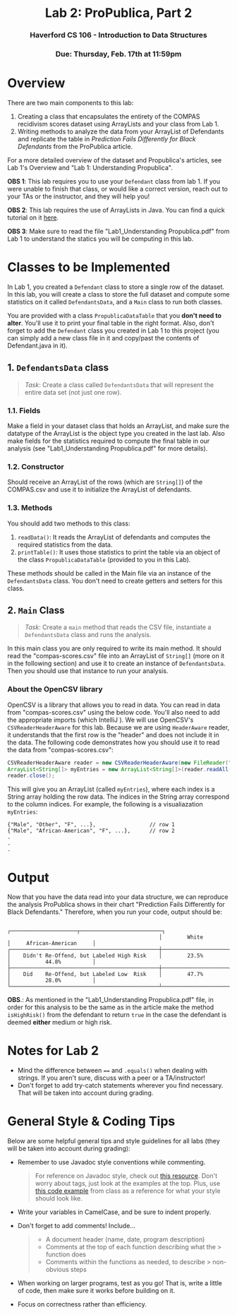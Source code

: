 <h1 style="text-align: center;">Lab 2: ProPublica, Part 2</h1>
<h3 style="text-align: center;">Haverford CS 106 - Introduction to Data Structures</h3>
<h3 style="text-align: center;">Due: Thursday, Feb. 17th at 11:59pm </h3>


# Overview

There are two main components to this lab:

1. Creating a class that encapsulates the entirety of the COMPAS recidivism scores dataset using 
ArrayLists and your class from Lab 1.
2. Writing methods to analyze the data from your ArrayList of Defendants and replicate the table
in *Prediction Fails Differently for Black Defendants* from the ProPublica article.

For a more detailed overview of the dataset and Propublica's articles,
see Lab 1's Overview and "Lab 1: Understanding Propublica".

**OBS 1**: This lab requires you to use your `Defendant` class from lab 1. If you were unable 
to finish that class, or would like a correct version, reach out to your TAs or the instructor,
and they will help you!

**OBS 2**: This lab requires the use of ArrayLists in Java. You can 
find a quick tutorial on it [here](https://www.w3schools.com/java/java_arraylist.asp).

**OBS 3**: Make sure to read the file "Lab1_Understanding Propublica.pdf" from Lab 1 to understand the statics
you will be computing in this lab.

# Classes to be Implemented

In Lab 1, you created a ``Defendant`` class to store a single row of the dataset. In this lab, 
you will create a class to store the full dataset and compute some statistics on it called 
``DefendantsData``, and a ``Main`` class to run both classes. 

You are provided with a class ``PropublicaDataTable`` that you **don't need to alter**. You'll use it to 
print your final table in the right format. Also, don't forget to add the `Defendant` class
you created in Lab 1 to this project (you can simply add a new class file in it and copy/past the contents of Defendant.java in it).

## 1. `DefendantsData` class

> _Task_: Create a class called `DefendantsData`
that will represent the entire data set (not just one
row).
### 1.1. Fields
Make a field in your dataset class that holds
an ArrayList, and make sure the datatype of the ArrayList is the object
type you created in the last lab. Also make fields for the statistics required to compute 
the final table in our analysis (see "Lab1_Understanding Propublica.pdf" for more details).

### 1.2. Constructor

Should receive an ArrayList of the rows (which are `String[]`) of the COMPAS.csv and use it to 
initialize the ArrayList of defendants.

### 1.3. Methods
You should add two methods to this class:
1. `readData()`: It reads the ArrayList of defendants and computes the required statistics from the data.
2. `printTable()`: It uses those statistics to print the table via an object of the class `PropublicaDataTable` 
(provided to you in this Lab).

These methods should be called in the Main file via an instance of the `DefendantsData` class. You don't need to create 
getters and setters for this class.

## 2. ``Main`` Class
> _Task_: Create a `main` method that reads the CSV file, instantiate a `DefendantsData` class and runs the analysis.

In this main class you are only required to write its main method. It should read the "compas-scores.csv" file into an ArrayList
of `String[]` (more on it in the following section) and use it to create an instance of `DefendantsData`. Then you should use that instance to run your analysis.
### About the OpenCSV library

OpenCSV is a library that allows you to read in data. You can read in
data from "compas-scores.csv" using the below code. You'll also need to
add the appropriate imports (which IntelliJ ). We will use OpenCSV's `CSVReaderHeaderAware` for this lab.
Because we are using `HeaderAware` reader, it understands that the first
row is the "header" and does not include it in the data. The following code demonstrates how you should use 
it to read the data from "compas-scores.csv":

```Java
CSVReaderHeaderAware reader = new CSVReaderHeaderAware(new FileReader("compas-scores.csv"));
ArrayList<String[]> myEntries = new ArrayList<String[]>(reader.readAll());
reader.close();
```

This will give you an ArrayList (called `myEntries`), where each index is a
String array holding the row data. The indices in the String array
correspond to the column indices. For example, the following is a
visualiazation `myEntries`:

```
{"Male", "Other", "F", ...},                 // row 1
{"Male", "African-American", "F", ...},      // row 2
.
.
.
```
# Output
Now that you have the data read into your data structure, we can
reproduce the analysis ProPublica shows in their chart "Prediction Fails
Differently for Black Defendants." Therefore, when you run your code, output should be:

```aidl
                                                ┌─────────────────────┬──────────────────────────┐
                                                │        White        │     African-American     │
┌───────────────────────────────────────────────┼─────────────────────┼──────────────────────────┤
│    Didn't Re-Offend, but Labeled High Risk    │        23.5%        │           44.8%          │
├───────────────────────────────────────────────┼─────────────────────┼──────────────────────────┤
│    Did    Re-Offend, but Labeled Low  Risk    │        47.7%        │           28.0%          │
└───────────────────────────────────────────────┴─────────────────────┴──────────────────────────┘
```
**OBS**.: As mentioned in the "Lab1_Understanding Propublica.pdf" file, in order for this analysis to be the same as in the article make the method ``isHighRisk()`` from the
defendant to return ``true`` in the case the defendant is deemed **either** medium or high risk.

# Notes for Lab 2

- Mind the difference between `==` and `.equals()` when dealing with strings. If you aren't 
  sure, discuss with a peer or a TA/instructor!
- Don't forget to add try-catch statements wherever you find necessary. That will be taken into account during grading.

# General Style & Coding Tips

Below are some helpful general tips and style guidelines for all labs (they will be taken into account during grading):

-   Remember to use Javadoc style conventions while commenting.
    > For reference on Javadoc style, check out [this resource](https://www.tutorialspoint.com/java/java_documentation.htm). 
    > Don't worry about tags, just look at the examples at the top. Plus, use [this code example](https://pythontutor.com/java.html#code=/**%0A%20*%20Java%20program%20that%20computes%20the%20sum%20of%20the%20first%20n%20numbers%0A%20*%20%40author%20Jeova%20Farias%0A%20*%20%40version%20January%2013,%202022%0A%20*/%0Apublic%20class%20Main%20%7B%0A%20%20%20%20public%20static%20void%20main%28String%5B%5D%20args%29%20%7B%0A%20%20%20%20%20%20%20%20int%20n%20%3D%2010%3B%0A%20%20%20%20%20%20%20%20int%20result%20%3D%20sumIntegers%28n%29%3B%0A%20%20%20%20%20%20%20%20System.out.println%28result%29%3B%0A%20%20%20%20%7D%0A%0A%20%20%20%20/**%0A%20%20%20%20%20*%20Returns%20the%20sum%20of%20the%20first%20n%20integers%0A%20%20%20%20%20*%20%40param%20n%20positive%20integer%20n%0A%20%20%20%20%20*%20%40return%20sum%20of%20the%20first%20n%20integers%0A%20%20%20%20%20*/%0A%20%20%20%20public%20static%20int%20sumIntegers%28int%20n%29%7B%0A%20%20%20%20%20%20%20%20int%20total%20%3D%200%3B%20//%20Set%20up%20a%20variable%20for%20the%20total%0A%20%20%20%20%20%20%20%20for%20%28int%20i%20%3D%200%3B%20i%20%3C%3D%20n%3B%20i%2B%2B%29%7B%0A%20%20%20%20%20%20%20%20%20%20%20%20total%20%2B%3D%20i%3B%0A%20%20%20%20%20%20%20%20%7D%0A%20%20%20%20%20%20%20%20return%20total%3B%0A%20%20%20%20%7D%0A%7D&cumulative=false&heapPrimitives=nevernest&mode=edit&origin=opt-frontend.js&py=java&rawInputLstJSON=%5B%5D&textReferences=false)
    from class as a reference for what your style should look like.

-   Write your variables in CamelCase, and be sure to indent properly.

-   Don't forget to add comments! Include...
    > - A document header (name, date, program description)
    > - Comments at the top of each function describing what the
        >   function does
    > - Comments within the functions as needed, to describe
        >   non-obvious steps

-   When working on larger programs, test as you go! That is, write
    a little of code, then make sure it works before building on it.

-   Focus on correctness rather than efficiency.



